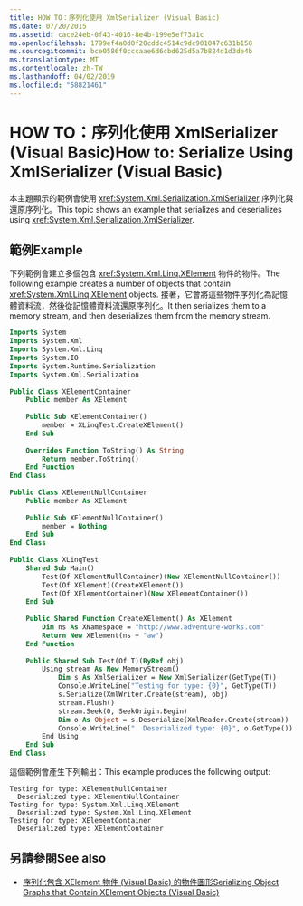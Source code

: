 ```yaml
---
title: HOW TO：序列化使用 XmlSerializer (Visual Basic)
ms.date: 07/20/2015
ms.assetid: cace24eb-0f43-4016-8e4b-199e5ef73a1c
ms.openlocfilehash: 1799ef4a0d0f20cddc4514c9dc901047c631b158
ms.sourcegitcommit: bce0586f0cccaae6d6cbd625d5a7b824d1d3de4b
ms.translationtype: MT
ms.contentlocale: zh-TW
ms.lasthandoff: 04/02/2019
ms.locfileid: "58821461"
---
```

# <a name="how-to-serialize-using-xmlserializer-visual-basic"></a><span data-ttu-id="82ae0-102">HOW TO：序列化使用 XmlSerializer (Visual Basic)</span><span class="sxs-lookup"><span data-stu-id="82ae0-102">How to: Serialize Using XmlSerializer (Visual Basic)</span></span>
<span data-ttu-id="82ae0-103">本主題顯示的範例會使用 <xref:System.Xml.Serialization.XmlSerializer> 序列化與還原序列化。</span><span class="sxs-lookup"><span data-stu-id="82ae0-103">This topic shows an example that serializes and deserializes using <xref:System.Xml.Serialization.XmlSerializer>.</span></span>  
  
## <a name="example"></a><span data-ttu-id="82ae0-104">範例</span><span class="sxs-lookup"><span data-stu-id="82ae0-104">Example</span></span>  
 <span data-ttu-id="82ae0-105">下列範例會建立多個包含 <xref:System.Xml.Linq.XElement> 物件的物件。</span><span class="sxs-lookup"><span data-stu-id="82ae0-105">The following example creates a number of objects that contain <xref:System.Xml.Linq.XElement> objects.</span></span> <span data-ttu-id="82ae0-106">接著，它會將這些物件序列化為記憶體資料流，然後從記憶體資料流還原序列化。</span><span class="sxs-lookup"><span data-stu-id="82ae0-106">It then serializes them to a memory stream, and then deserializes them from the memory stream.</span></span>  
  
```vb  
Imports System  
Imports System.Xml  
Imports System.Xml.Linq  
Imports System.IO  
Imports System.Runtime.Serialization  
Imports System.Xml.Serialization  
  
Public Class XElementContainer  
    Public member As XElement  
  
    Public Sub XElementContainer()  
        member = XLinqTest.CreateXElement()  
    End Sub  
  
    Overrides Function ToString() As String  
        Return member.ToString()  
    End Function  
End Class  
  
Public Class XElementNullContainer  
    Public member As XElement  
  
    Public Sub XElementNullContainer()  
        member = Nothing  
    End Sub  
End Class  
  
Public Class XLinqTest  
    Shared Sub Main()  
        Test(Of XElementNullContainer)(New XElementNullContainer())  
        Test(Of XElement)(CreateXElement())  
        Test(Of XElementContainer)(New XElementContainer())  
    End Sub  
  
    Public Shared Function CreateXElement() As XElement  
        Dim ns As XNamespace = "http://www.adventure-works.com"  
        Return New XElement(ns + "aw")  
    End Function  
  
    Public Shared Sub Test(Of T)(ByRef obj)  
        Using stream As New MemoryStream()  
            Dim s As XmlSerializer = New XmlSerializer(GetType(T))  
            Console.WriteLine("Testing for type: {0}", GetType(T))  
            s.Serialize(XmlWriter.Create(stream), obj)  
            stream.Flush()  
            stream.Seek(0, SeekOrigin.Begin)  
            Dim o As Object = s.Deserialize(XmlReader.Create(stream))  
            Console.WriteLine("  Deserialized type: {0}", o.GetType())  
        End Using  
    End Sub  
End Class  
```  
  
 <span data-ttu-id="82ae0-107">這個範例會產生下列輸出：</span><span class="sxs-lookup"><span data-stu-id="82ae0-107">This example produces the following output:</span></span>  
  
```  
Testing for type: XElementNullContainer  
  Deserialized type: XElementNullContainer  
Testing for type: System.Xml.Linq.XElement  
  Deserialized type: System.Xml.Linq.XElement  
Testing for type: XElementContainer  
  Deserialized type: XElementContainer  
```  
  
## <a name="see-also"></a><span data-ttu-id="82ae0-108">另請參閱</span><span class="sxs-lookup"><span data-stu-id="82ae0-108">See also</span></span>

- [<span data-ttu-id="82ae0-109">序列化包含 XElement 物件 (Visual Basic) 的物件圖形</span><span class="sxs-lookup"><span data-stu-id="82ae0-109">Serializing Object Graphs that Contain XElement Objects (Visual Basic)</span></span>](../../../../visual-basic/programming-guide/concepts/linq/serializing-object-graphs-that-contain-xelement-objects.md)
